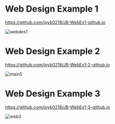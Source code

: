 <h1>Web Design Example 1</h1>

https://github.com/joyb0218/JB-WebEx1-github.io

<img src="https://i.ibb.co/bKVqGQ8/webdes1.png" alt="webdes1" border="0">

<h1>Web Design Example 2</h1>

https://github.com/joyb0218/JB-WebEx1-2-github.io

<img src="https://i.ibb.co/SKLj6xy/main5.png" alt="main5" border="0">

<h1>Web Design Example 3</h1>

https://github.com/joyb0218/JB-WebEx1-3-github.io

<img src="https://i.ibb.co/ysj3xqh/web3.jpg" alt="web3" border="0">
